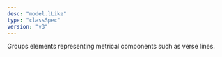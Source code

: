 ```yaml
---
desc: "model.lLike"
type: "classSpec"
version: "v3"
---
```


Groups elements representing metrical components such as verse lines.